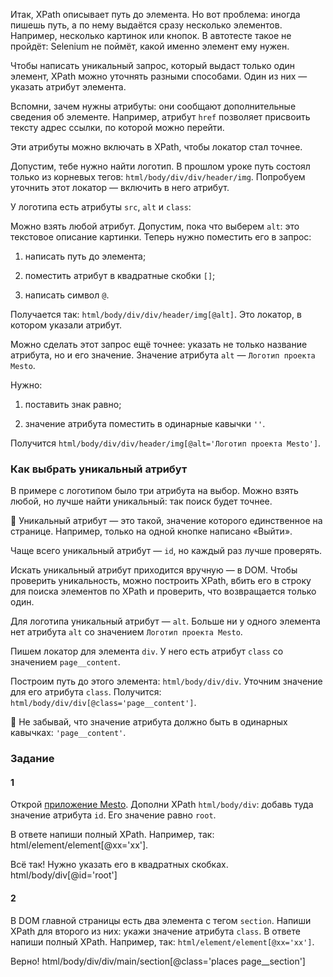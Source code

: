 Итак, XPath описывает путь до элемента. Но вот проблема: иногда пишешь путь, а по нему выдаётся сразу несколько элементов. Например, несколько картинок или кнопок. В автотесте такое не пройдёт: Selenium не поймёт, какой именно элемент ему нужен.

Чтобы написать уникальный запрос, который выдаст только один элемент, XPath можно уточнять разными способами. Один из них — указать атрибут элемента.

Вспомни, зачем нужны атрибуты: они сообщают дополнительные сведения об элементе. Например, атрибут `href` позволяет присвоить тексту адрес ссылки, по которой можно перейти.

Эти атрибуты можно включать в XPath, чтобы локатор стал точнее.

Допустим, тебе нужно найти логотип. В прошлом уроке путь состоял только из корневых тегов: `html/body/div/div/header/img`. Попробуем уточнить этот локатор — включить в него атрибут.

У логотипа есть атрибуты `src`, `alt` и `class`:

Можно взять любой атрибут. Допустим, пока что выберем `alt`: это текстовое описание картинки. Теперь нужно поместить его в запрос:

1) написать путь до элемента;

2) поместить атрибут в квадратные скобки `[]`;

3) написать символ `@`.

Получается так: `html/body/div/div/header/img[@alt]`. Это локатор, в котором указали атрибут.

Можно сделать этот запрос ещё точнее: указать не только название атрибута, но и его значение. Значение атрибута `alt` — `Логотип проекта Mesto`.

Нужно:

1) поставить знак равно;

2) значение атрибута поместить в одинарные кавычки `''`.

Получится `html/body/div/div/header/img[@alt='Логотип проекта Mesto']`.

### Как выбрать уникальный атрибут

В примере с логотипом было три атрибута на выбор. Можно взять любой, но лучше найти уникальный: так поиск будет точнее.

📌 Уникальный атрибут — это такой, значение которого единственное на странице. Например, только на одной кнопке написано «Выйти».

Чаще всего уникальный атрибут — `id`, но каждый раз лучше проверять.

Искать уникальный атрибут приходится вручную — в DOM. Чтобы проверить уникальность, можно построить XPath, вбить его в строку для поиска элементов по XPath и проверить, что возвращается только один.

Для логотипа уникальный атрибут — `alt`. Больше ни у одного элемента нет атрибута `alt` со значением `Логотип проекта Mesto`.

Пишем локатор для элемента `div`. У него есть атрибут `class` со значением `page__content`.

Построим путь до этого элемента: `html/body/div/div`. Уточним значение для его атрибута `class`. Получится: `html/body/div/div[@class='page__content']`.

📌 Не забывай, что значение атрибута должно быть в одинарных кавычках: `'page__content'`.

### Задание
#### 1
Открой [приложение Mesto](https://qa-mesto.praktikum-services.ru/). Дополни XPath `html/body/div`: добавь туда значение атрибута `id`. Его значение равно `root`.

В ответе напиши полный XPath. Например, так: html/element/element[@xx='xx'].

Всё так! Нужно указать его в квадратных скобках.
html/body/div[@id='root']

#### 2 
В DOM главной страницы есть два элемента с тегом `section`. Напиши XPath для второго из них: укажи значение атрибута `class`. В ответе напиши полный XPath. Например, так: `html/element/element[@xx='xx']`.

Верно!
html/body/div/div/main/section[@class='places page__section']
